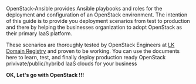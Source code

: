 OpenStack-Ansible provides Ansible playbooks and roles for the deployment and configuration of an OpenStack environment. The intention of this guide is to provide you deployment scenarios from test to production and there by helping the businesses organization to adopt OpenStack as their primary IaaS platform.

These scenarios are thoroughly tested by OpenStack Engineers at [LK Domain Registry](nic.lk) and proven to be working. You can use the documents here to learn, test, and finally deploy production ready OpenStack privivate/public/hybribd IaaS clouds for your business

**OK, Let's go with OpenStack !!!**
